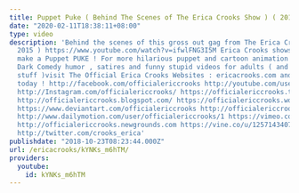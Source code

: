 ```yaml
---
title: Puppet Puke ( Behind The Scenes of The Erica Crooks Show ) ( 2015 )
date: "2020-02-11T18:38:11+08:00"
type: video
description: 'Behind the scenes of this gross out gag from The Erica Crooks Show (
  2015 ) https://www.youtube.com/watch?v=ifwlFNG3I5M Erica Crooks shows you how to
  make a Puppet PUKE ! For more hilarious puppet and cartoon animation parodies ,
  Dark Comedy humor , satires and funny stupid videos for adults ( and other cool
  stuff )visit The Official Erica Crooks Websites : ericacrooks.com and officialericcrooks.com
  today ! http://facebook.com/officialericcrooks http://youtube.com/user/officialericcrooks
  http://Instagram.com/officialericcrooks/ https://officialericcrooks.tumblr.com/
  http://officialericcrooks.blogspot.com/ https://officialericcrooks.wordpress.com
  https://www.deviantart.com/officialericcrooks http://officialericcrooks.newgrounds.com/follow
  http://www.dailymotion.com/user/officialericcrooks/1 https://vimeo.com/officialericcrooks
  http://officialericcrooks.newgrounds.com https://vine.co/u/1257143407999610880 https://www.pinterest.com/officialec1/
  http://twitter.com/crooks_erica'
publishdate: "2018-10-23T08:23:44.000Z"
url: /ericacrooks/kYNKs_m6hTM/
providers:
  youtube:
    id: kYNKs_m6hTM
---
```

